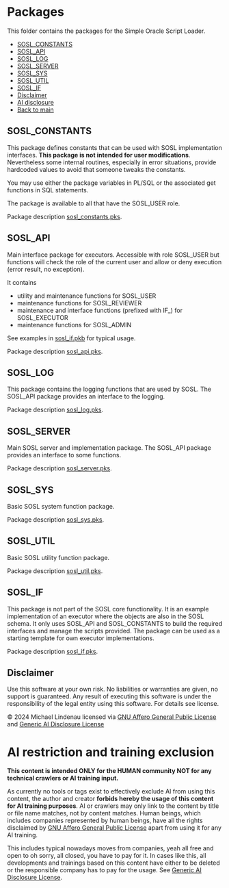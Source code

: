 # Packages
This folder contains the packages for the Simple Oracle Script Loader.

- [SOSL_CONSTANTS](#sosl_constants)
- [SOSL_API](#sosl_api)
- [SOSL_LOG](#sosl_log)
- [SOSL_SERVER](#sosl_server)
- [SOSL_SYS](#sosl_sys)
- [SOSL_UTIL](#sosl_util)
- [SOSL_IF](#sosl_if)
- [Disclaimer](#disclaimer)
- [AI disclosure](#ai-restriction-and-training-exclusion)
- [Back to main](../../README.md)
## SOSL_CONSTANTS
This package defines constants that can be used with SOSL implementation interfaces. **This package is not intended for user modifications**. Nevertheless some internal routines, especially in error situations, provide hardcoded values to avoid that someone tweaks the constants.

You may use either the package variables in PL/SQL or the associated get functions in SQL statements.

The package is available to all that have the SOSL_USER role.

Package description [sosl_constants.pks](sosl_constants.pks).
## SOSL_API
Main interface package for executors. Accessible with role SOSL_USER but functions will check the role of the current user and allow or deny execution (error result, no exception).

It contains
- utility and maintenance functions for SOSL_USER
- maintenance functions for SOSL_REVIEWER
- maintenance and interface functions (prefixed with IF_) for SOSL_EXECUTOR
- maintenance functions for SOSL_ADMIN

See examples in [sosl_if.pkb](sosl_if.pkb) for typical usage.

Package description [sosl_api.pks](sosl_api.pks).
## SOSL_LOG
This package contains the logging functions that are used by SOSL. The SOSL_API package provides an interface to the logging.

Package description [sosl_log.pks](sosl_log.pks).
## SOSL_SERVER
Main SOSL server and implementation package. The SOSL_API package provides an interface to some functions.

Package description [sosl_server.pks](sosl_server.pks).
## SOSL_SYS
Basic SOSL system function package.

Package description [sosl_sys.pks](sosl_sys.pks).
## SOSL_UTIL
Basic SOSL utility function package.

Package description [sosl_util.pks](sosl_util.pks).
## SOSL_IF
This package is not part of the SOSL core functionality. It is an example implementation of an executor where the objects are also in the SOSL schema. It only uses SOSL_API and SOSL_CONSTANTS to build the required interfaces and manage the scripts provided. The package can be used as a starting template for own executor implementations.

Package description [sosl_if.pks](sosl_if.pks).
## Disclaimer
Use this software at your own risk. No liabilities or warranties are given, no support is guaranteed. Any result of executing this software is under the responsibility of the legal entity using this software. For details see license.

&copy; 2024 Michael Lindenau licensed via [GNU Affero General Public License](https://www.gnu.org/licenses/agpl-3.0.txt) and [Generic AI Disclosure License](https://toent.ch/licenses/AI_DISCLOSURE_LICENSE_V1)

# AI restriction and training exclusion
**This content is intended ONLY for the HUMAN community NOT for any technical crawlers or AI training input.**

As currently no tools or tags exist to effectively exclude AI from using this content, the author and creator **forbids hereby the usage of this content for AI training purposes**. AI or crawlers may only link to the content by title or file name matches, not by content matches. Human beings, which includes companies represented by human beings, have all the rights disclaimed by [GNU Affero General Public License](https://www.gnu.org/licenses/agpl-3.0.txt) apart from using it for any AI training.

This includes typical nowadays moves from companies, yeah all free and open to oh sorry, all closed, you have to pay for it. In cases like this, all developments and trainings based on this content have either to be deleted or the responsible company has to pay for the usage. See [Generic AI Disclosure License](https://toent.ch/licenses/AI_DISCLOSURE_LICENSE_V1).